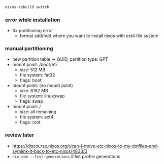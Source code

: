 ```bash
nixos-rebuild switch
```

### error while installation
- fix partitioning error
    - format sdd/hdd where you want to install nixos with ext4 file system

### manual partitioning
- new partition table -> GUID, partition type: GPT
- mount point: /boot/efi
    - size: 512 MB
    - file system: fat32
    - flags: boot
- mount point: (no mount point)
    - size: 8192 MB
    - file system: linuxswap
    - flags: swap
- mount point: /
    - size: all remaining
    - file system: ext4
    - flags: root



### review later
- https://discourse.nixos.org/t/can-i-move-etc-nixos-to-my-dotfiles-and-symlink-it-back-to-etc-nixos/4833/3
- `nix-env --list-generations`   # list profile generations
